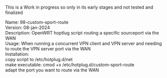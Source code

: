 This is a Work in progress so only in its early stages and not tested and finalized  

Name: 98-custom-sport-route   
Version: 08-jan-2024  
Description: OpenWRT hoptlug script routing a specific sourceport via the WAN  
Usage: When running a concurrent VPN client and VPN server and needing to route the VPN server port via the WAN  
Installation:   
  copy script to /etc/hotplug.d/net  
  make executable: cmod +x /etc/hotplug.d/custom-sport-route  
  adapt the port you want to route via the WAN  
